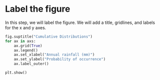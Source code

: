 # Label the figure

In this step, we will label the figure. We will add a title, gridlines, and labels for the x and y axes.

```python
fig.suptitle("Cumulative Distributions")
for ax in axs:
    ax.grid(True)
    ax.legend()
    ax.set_xlabel("Annual rainfall (mm)")
    ax.set_ylabel("Probability of occurrence")
    ax.label_outer()

plt.show()
```

#
